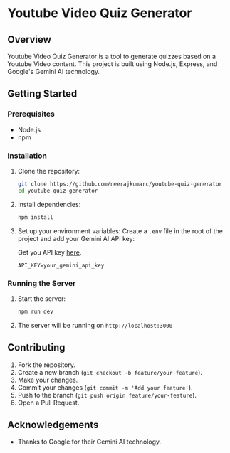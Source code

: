 # Youtube Video Quiz Generator

## Overview

Youtube Video Quiz Generator is a tool to generate quizzes based on a Youtube Video content. This project is built using Node.js, Express, and Google's Gemini AI technology.

## Getting Started

### Prerequisites

- Node.js
- npm

### Installation

1. Clone the repository:
    ```bash
    git clone https://github.com/neerajkumarc/youtube-quiz-generator
    cd youtube-quiz-generator
    ```

2. Install dependencies:
    ```bash
    npm install
    ```

3. Set up your environment variables:
    Create a `.env` file in the root of the project and add your Gemini AI API key:

    Get you API key [here](https://ai.google.dev/gemini-api).

    ```env
    API_KEY=your_gemini_api_key
    ```

### Running the Server

1. Start the server:
    ```bash
    npm run dev
    ```

2. The server will be running on `http://localhost:3000`


## Contributing

1. Fork the repository.
2. Create a new branch (`git checkout -b feature/your-feature`).
3. Make your changes.
4. Commit your changes (`git commit -m 'Add your feature'`).
5. Push to the branch (`git push origin feature/your-feature`).
6. Open a Pull Request.


## Acknowledgements

- Thanks to Google for their Gemini AI technology.